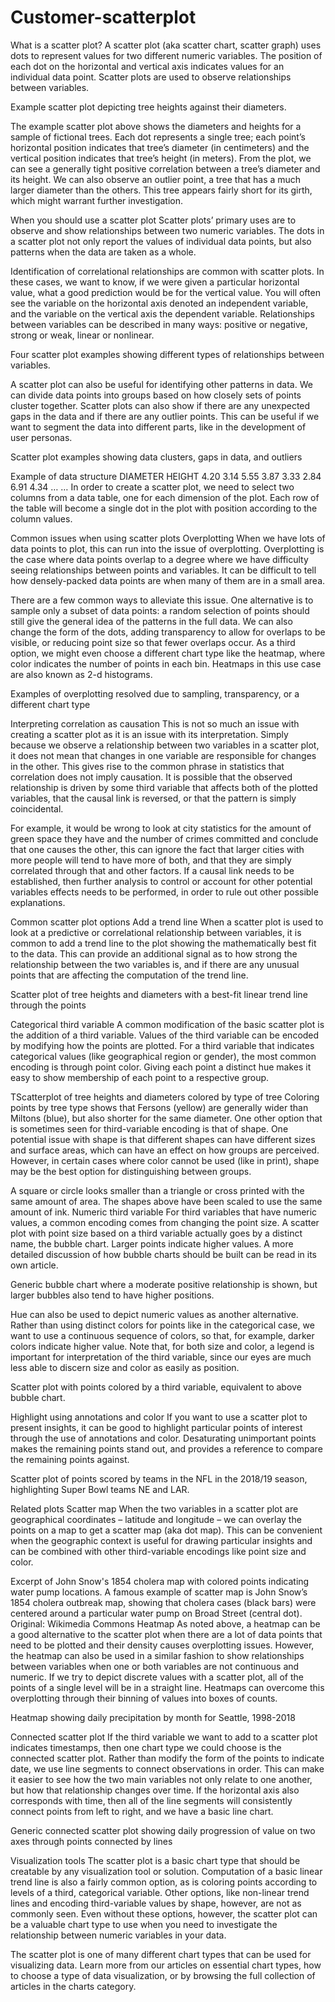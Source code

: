# Customer-scatterplot
What is a scatter plot?
A scatter plot (aka scatter chart, scatter graph) uses dots to represent values for two different numeric variables. The position of each dot on the horizontal and vertical axis indicates values for an individual data point. Scatter plots are used to observe relationships between variables.

Example scatter plot depicting tree heights against their diameters.

The example scatter plot above shows the diameters and heights for a sample of fictional trees. Each dot represents a single tree; each point’s horizontal position indicates that tree’s diameter (in centimeters) and the vertical position indicates that tree’s height (in meters). From the plot, we can see a generally tight positive correlation between a tree’s diameter and its height. We can also observe an outlier point, a tree that has a much larger diameter than the others. This tree appears fairly short for its girth, which might warrant further investigation.

When you should use a scatter plot
Scatter plots’ primary uses are to observe and show relationships between two numeric variables. The dots in a scatter plot not only report the values of individual data points, but also patterns when the data are taken as a whole.

Identification of correlational relationships are common with scatter plots. In these cases, we want to know, if we were given a particular horizontal value, what a good prediction would be for the vertical value. You will often see the variable on the horizontal axis denoted an independent variable, and the variable on the vertical axis the dependent variable. Relationships between variables can be described in many ways: positive or negative, strong or weak, linear or nonlinear.

Four scatter plot examples showing different types of relationships between variables.

A scatter plot can also be useful for identifying other patterns in data. We can divide data points into groups based on how closely sets of points cluster together. Scatter plots can also show if there are any unexpected gaps in the data and if there are any outlier points. This can be useful if we want to segment the data into different parts, like in the development of user personas.

Scatter plot examples showing data clusters, gaps in data, and outliers

Example of data structure
DIAMETER	HEIGHT
4.20	3.14
5.55	3.87
3.33	2.84
6.91	4.34
…	…
In order to create a scatter plot, we need to select two columns from a data table, one for each dimension of the plot. Each row of the table will become a single dot in the plot with position according to the column values.

Common issues when using scatter plots
Overplotting
When we have lots of data points to plot, this can run into the issue of overplotting. Overplotting is the case where data points overlap to a degree where we have difficulty seeing relationships between points and variables. It can be difficult to tell how densely-packed data points are when many of them are in a small area.

There are a few common ways to alleviate this issue. One alternative is to sample only a subset of data points: a random selection of points should still give the general idea of the patterns in the full data. We can also change the form of the dots, adding transparency to allow for overlaps to be visible, or reducing point size so that fewer overlaps occur. As a third option, we might even choose a different chart type like the heatmap, where color indicates the number of points in each bin. Heatmaps in this use case are also known as 2-d histograms.

Examples of overplotting resolved due to sampling, transparency, or a different chart type

Interpreting correlation as causation
This is not so much an issue with creating a scatter plot as it is an issue with its interpretation. Simply because we observe a relationship between two variables in a scatter plot, it does not mean that changes in one variable are responsible for changes in the other. This gives rise to the common phrase in statistics that correlation does not imply causation. It is possible that the observed relationship is driven by some third variable that affects both of the plotted variables, that the causal link is reversed, or that the pattern is simply coincidental.

For example, it would be wrong to look at city statistics for the amount of green space they have and the number of crimes committed and conclude that one causes the other, this can ignore the fact that larger cities with more people will tend to have more of both, and that they are simply correlated through that and other factors. If a causal link needs to be established, then further analysis to control or account for other potential variables effects needs to be performed, in order to rule out other possible explanations.

Common scatter plot options
Add a trend line
When a scatter plot is used to look at a predictive or correlational relationship between variables, it is common to add a trend line to the plot showing the mathematically best fit to the data. This can provide an additional signal as to how strong the relationship between the two variables is, and if there are any unusual points that are affecting the computation of the trend line.

Scatter plot of tree heights and diameters with a best-fit linear trend line through the points

Categorical third variable
A common modification of the basic scatter plot is the addition of a third variable. Values of the third variable can be encoded by modifying how the points are plotted. For a third variable that indicates categorical values (like geographical region or gender), the most common encoding is through point color. Giving each point a distinct hue makes it easy to show membership of each point to a respective group.

TScatterplot of tree heights and diameters colored by type of tree
Coloring points by tree type shows that Fersons (yellow) are generally wider than Miltons (blue), but also shorter for the same diameter.
One other option that is sometimes seen for third-variable encoding is that of shape. One potential issue with shape is that different shapes can have different sizes and surface areas, which can have an effect on how groups are perceived. However, in certain cases where color cannot be used (like in print), shape may be the best option for distinguishing between groups.

A square or circle looks smaller than a triangle or cross printed with the same amount of area.
The shapes above have been scaled to use the same amount of ink.
Numeric third variable
For third variables that have numeric values, a common encoding comes from changing the point size. A scatter plot with point size based on a third variable actually goes by a distinct name, the bubble chart. Larger points indicate higher values. A more detailed discussion of how bubble charts should be built can be read in its own article.

Generic bubble chart where a moderate positive relationship is shown, but larger bubbles also tend to have higher positions.

Hue can also be used to depict numeric values as another alternative. Rather than using distinct colors for points like in the categorical case, we want to use a continuous sequence of colors, so that, for example, darker colors indicate higher value. Note that, for both size and color, a legend is important for interpretation of the third variable, since our eyes are much less able to discern size and color as easily as position.

Scatter plot with points colored by a third variable, equivalent to above bubble chart.

Highlight using annotations and color
If you want to use a scatter plot to present insights, it can be good to highlight particular points of interest through the use of annotations and color. Desaturating unimportant points makes the remaining points stand out, and provides a reference to compare the remaining points against.

Scatter plot of points scored by teams in the NFL in the 2018/19 season, highlighting Super Bowl teams NE and LAR.

Related plots
Scatter map
When the two variables in a scatter plot are geographical coordinates – latitude and longitude – we can overlay the points on a map to get a scatter map (aka dot map). This can be convenient when the geographic context is useful for drawing particular insights and can be combined with other third-variable encodings like point size and color.

Excerpt of John Snow's 1854 cholera map with colored points indicating water pump locations.
A famous example of scatter map is John Snow’s 1854 cholera outbreak map, showing that cholera cases (black bars) were centered around a particular water pump on Broad Street (central dot). Original: Wikimedia Commons
Heatmap
As noted above, a heatmap can be a good alternative to the scatter plot when there are a lot of data points that need to be plotted and their density causes overplotting issues. However, the heatmap can also be used in a similar fashion to show relationships between variables when one or both variables are not continuous and numeric. If we try to depict discrete values with a scatter plot, all of the points of a single level will be in a straight line. Heatmaps can overcome this overplotting through their binning of values into boxes of counts.

Heatmap showing daily precipitation by month for Seattle, 1998-2018

Connected scatter plot
If the third variable we want to add to a scatter plot indicates timestamps, then one chart type we could choose is the connected scatter plot. Rather than modify the form of the points to indicate date, we use line segments to connect observations in order. This can make it easier to see how the two main variables not only relate to one another, but how that relationship changes over time. If the horizontal axis also corresponds with time, then all of the line segments will consistently connect points from left to right, and we have a basic line chart.

Generic connected scatter plot showing daily progression of value on two axes through points connected by lines

Visualization tools
The scatter plot is a basic chart type that should be creatable by any visualization tool or solution. Computation of a basic linear trend line is also a fairly common option, as is coloring points according to levels of a third, categorical variable. Other options, like non-linear trend lines and encoding third-variable values by shape, however, are not as commonly seen. Even without these options, however, the scatter plot can be a valuable chart type to use when you need to investigate the relationship between numeric variables in your data.

The scatter plot is one of many different chart types that can be used for visualizing data. Learn more from our articles on essential chart types, how to choose a type of data visualization, or by browsing the full collection of articles in the charts category.
